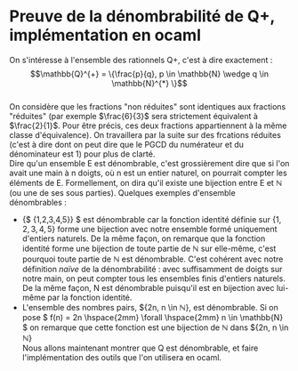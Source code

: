 # Preuve de la dénombrabilité de Q+, implémentation en ocaml

On s'intéresse à l'ensemble des rationnels Q+, c'est à dire exactement :  
$$\mathbb{Q}^{+} = \{\frac{p}{q}, p \in \mathbb{N} \wedge q \in \mathbb{N}^{*} \}$$  
On considère que les fractions "non réduites" sont identiques aux fractions "réduites" (par exemple $\frac{6}{3}$ sera strictement équivalent à $\frac{2}{1}$. Pour être précis, ces deux fractions appartiennent à la même classe d'équivalence). On travaillera par la suite sur des frcations réduites (c'est à dire dont on peut dire que le PGCD du numérateur et du dénominateur est 1) pour plus de clarté.  
Dire qu'un ensemble E est dénombrable, c'est grossièrement dire que si l'on avait une main à n doigts, où n est un entier naturel, on pourrait compter les éléments de E. Formellement, on dira qu'il existe une bijection entre E et $\mathbb{N}$ (ou une de ses sous parties). Quelques exemples d'ensemble dénombrables :  

+ {$ \{1,2,3,4,5\}} $ est dénombrable car la fonction identité définie sur $\{1,2,3,4,5\}$ forme une bijection avec notre ensemble formé uniquement d'entiers naturels. De la même façon, on remarque que la fonction identité forme une bijection de toute partie de $\mathbb{N}$ sur elle-même, c'est pourquoi toute partie de $\mathbb{N}$ est dénombrable. C'est cohérent avec notre définition *naïve* de la dénombrabilité : avec suffisamment de doigts sur notre main, on peut compter tous les ensembles finis d'entiers naturels. De la même façon, N est dénombrable puisqu'il est en bijection avec lui-même par la fonction identité.
+ L'ensemble des nombres pairs, $\{2n, n \in $\mathbb{N}\}$, est dénombrable. Si on pose $ f(n) = 2n \hspace{2mm} \forall \hspace{2mm} n \in \mathbb{N} $ on remarque que cette fonction est une bijection de $\mathbb{N}$ dans $\{2n, n \in $\mathbb{N}\}$  
Nous allons maintenant montrer que Q est dénombrable, et faire l'implémentation des outils que l'on utilisera en ocaml. 

